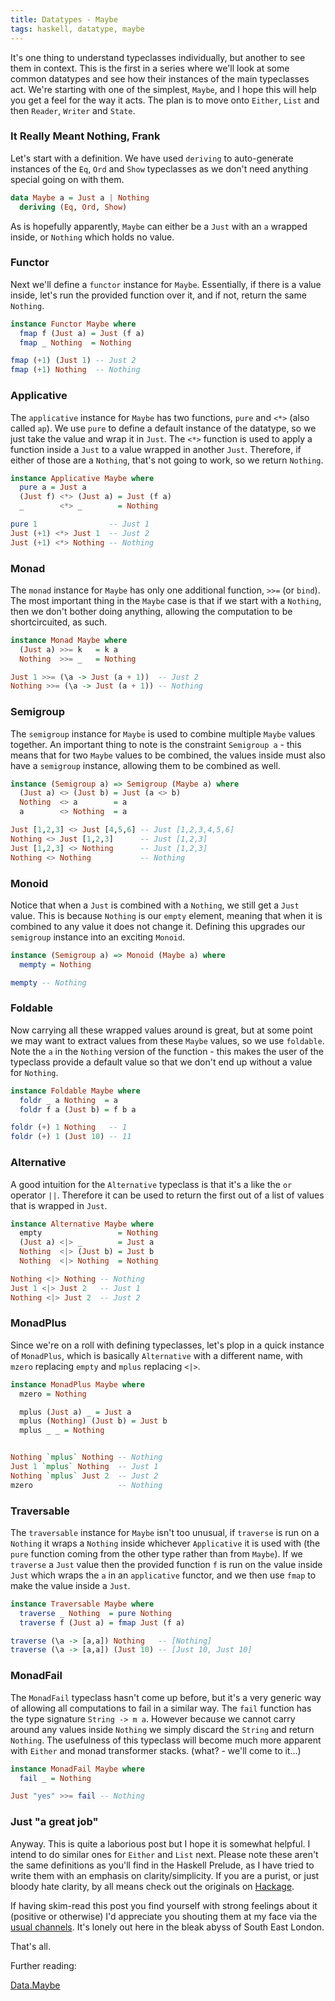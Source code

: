 ```yaml
---
title: Datatypes - Maybe
tags: haskell, datatype, maybe
---
```


It's one thing to understand typeclasses individually, but another to see them
in context. This is the first in a series where we'll look at some common datatypes and see how their instances of the main typeclasses act. We're starting with one of the simplest, `Maybe`, and I hope this will help you get a feel for the way it acts. The plan is to move onto `Either`, `List` and then `Reader`, `Writer` and `State`.

### It Really Meant Nothing, Frank

Let's start with a definition. We have used `deriving` to auto-generate instances of the `Eq`, `Ord` and `Show` typeclasses as we don't need anything special going on with them.

```haskell
data Maybe a = Just a | Nothing
  deriving (Eq, Ord, Show)
```

As is hopefully apparently, `Maybe` can either be a `Just` with an `a` wrapped inside, or `Nothing` which holds no value.

### Functor

Next we'll define a `functor` instance for `Maybe`. Essentially, if there is a value inside, let's run the provided function over it, and if not, return the same `Nothing`.

```haskell
instance Functor Maybe where
  fmap f (Just a) = Just (f a)
  fmap _ Nothing  = Nothing

fmap (+1) (Just 1) -- Just 2
fmap (+1) Nothing  -- Nothing
```

### Applicative

The `applicative` instance for `Maybe` has two functions, `pure` and `<*>` (also called `ap`). We use `pure` to define a default instance of the datatype, so we just take the value and wrap it in `Just`. The `<*>` function is used to apply a function inside a `Just` to a value wrapped in another `Just`. Therefore, if either of those are a `Nothing`, that's not going to work, so we return `Nothing`.

```haskell
instance Applicative Maybe where
  pure a = Just a
  (Just f) <*> (Just a) = Just (f a)
  _        <*> _        = Nothing

pure 1                -- Just 1
Just (+1) <*> Just 1  -- Just 2
Just (+1) <*> Nothing -- Nothing
```

### Monad

The `monad` instance for `Maybe` has only one additional function, `>>=` (or `bind`). The most important thing in the `Maybe` case is that if we start with a `Nothing`, then we don't bother doing anything, allowing the computation to be shortcircuited, as such.

```haskell
instance Monad Maybe where
  (Just a) >>= k   = k a
  Nothing  >>= _   = Nothing

Just 1 >>= (\a -> Just (a + 1))  -- Just 2
Nothing >>= (\a -> Just (a + 1)) -- Nothing
```

### Semigroup

The `semigroup` instance for `Maybe` is used to combine multiple `Maybe` values together. An important thing to note is the constraint `Semigroup a` - this means that for two `Maybe` values to be combined, the values inside must also have a `semigroup` instance, allowing them to be combined as well.

```haskell
instance (Semigroup a) => Semigroup (Maybe a) where
  (Just a) <> (Just b) = Just (a <> b)
  Nothing  <> a        = a
  a        <> Nothing  = a

Just [1,2,3] <> Just [4,5,6] -- Just [1,2,3,4,5,6]
Nothing <> Just [1,2,3]      -- Just [1,2,3]
Just [1,2,3] <> Nothing      -- Just [1,2,3]
Nothing <> Nothing           -- Nothing
```

### Monoid

Notice that when a `Just` is combined with a `Nothing`, we still get a `Just` value. This is because `Nothing` is our `empty` element, meaning that when it is combined to any value it does not change it. Defining this upgrades our `semigroup` instance into an exciting `Monoid`.

```haskell
instance (Semigroup a) => Monoid (Maybe a) where
  mempty = Nothing

mempty -- Nothing
```

### Foldable

Now carrying all these wrapped values around is great, but at some point we may want to extract values from these `Maybe` values, so we use `foldable`. Note the `a` in the `Nothing` version of the function - this makes the user of the typeclass provide a default value so that we don't end up without a value for `Nothing`.

```haskell
instance Foldable Maybe where
  foldr _ a Nothing  = a
  foldr f a (Just b) = f b a

foldr (+) 1 Nothing   -- 1
foldr (+) 1 (Just 10) -- 11
```

### Alternative

A good intuition for the `Alternative` typeclass is that it's a like the `or` operator `||`. Therefore it can be used to return the first out of a list of values that is wrapped in `Just`.

```haskell
instance Alternative Maybe where
  empty                 = Nothing
  (Just a) <|> _        = Just a
  Nothing  <|> (Just b) = Just b
  Nothing  <|> Nothing  = Nothing

Nothing <|> Nothing -- Nothing
Just 1 <|> Just 2   -- Just 1
Nothing <|> Just 2  -- Just 2
```

### MonadPlus

Since we're on a roll with defining typeclasses, let's plop in a quick instance of `MonadPlus`, which is basically `Alternative` with a different name, with `mzero` replacing `empty` and `mplus` replacing `<|>`.

```haskell
instance MonadPlus Maybe where
  mzero = Nothing

  mplus (Just a) _ = Just a
  mplus (Nothing) (Just b) = Just b
  mplus _ _ = Nothing  


Nothing `mplus` Nothing -- Nothing
Just 1 `mplus` Nothing  -- Just 1
Nothing `mplus` Just 2  -- Just 2
mzero                   -- Nothing
```

### Traversable

The `traversable` instance for `Maybe` isn't too unusual, if `traverse` is run on a `Nothing` it wraps a `Nothing` inside whichever `Applicative` it is used with (the `pure` function coming from the other type rather than from `Maybe`). If we `traverse` a `Just` value then the provided function `f` is run on the value inside `Just` which wraps the `a` in an `applicative` functor, and we then use `fmap` to make the value inside a `Just`.

```haskell
instance Traversable Maybe where
  traverse _ Nothing  = pure Nothing
  traverse f (Just a) = fmap Just (f a)

traverse (\a -> [a,a]) Nothing   -- [Nothing]
traverse (\a -> [a,a]) (Just 10) -- [Just 10, Just 10]
```

### MonadFail

The `MonadFail` typeclass hasn't come up before, but it's a very generic way of allowing all computations to fail in a similar way. The `fail` function has the type signature `String -> m a`. However because we cannot carry around any values inside `Nothing` we simply discard the `String` and return `Nothing`. The usefulness of this typeclass will become much more apparent with `Either` and monad transformer stacks. (what? - we'll come to it...)

```haskell
instance MonadFail Maybe where
  fail _ = Nothing

Just "yes" >>= fail -- Nothing
```

### Just "a great job"

Anyway. This is quite a laborious post but I hope it is somewhat helpful. I intend to do similar ones for `Either` and `List` next. Please note these aren't the same definitions as you'll find in the Haskell Prelude, as I have tried to write them with an emphasis on clarity/simplicity. If you are a purist, or just bloody hate clarity, by all means check out the originals on [Hackage](http://hackage.haskell.org/package/base-4.12.0.0/docs/src/GHC.Base.html#line-854).

If having skim-read this post you find yourself with strong feelings about it (positive or otherwise) I'd appreciate you shouting them at my face via the [usual channels](/contact.html). It's lonely out here in the bleak abyss of South East London.

That's all.

Further reading:

[Data.Maybe](http://hackage.haskell.org/package/base-4.12.0.0/docs/Data-Maybe.html)
